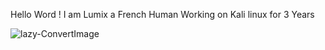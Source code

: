Hello Word ! 
I am Lumix a French Human Working on Kali linux for 3 Years

![lazy-ConvertImage](https://user-images.githubusercontent.com/64088838/127240279-d3462547-2404-4002-bc92-0cdb1d9b123a.png)


